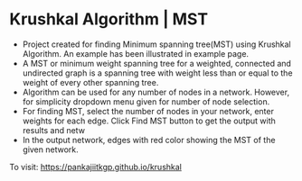 # Krushkal Algorithm | MST

* Project created for finding Minimum spanning tree(MST) using Krushkal Algorithm. An example has been illustrated in example page.
* A MST or minimum weight spanning tree for a weighted, connected and undirected graph is a spanning tree with weight less than or equal to the weight of every other spanning tree.
* Algorithm can be used for any number of nodes in a network. However, for simplicity dropdown menu given for number of node selection.
* For finding MST, select the number of nodes in your network, enter weights for each edge. Click Find MST button to get the output with results and netw
* In the output network, edges with red color showing the MST of the given network.

To visit: https://pankajiitkgp.github.io/krushkal
